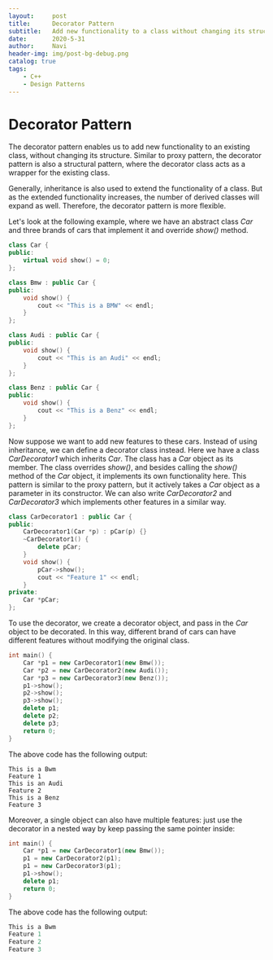 ```yaml
---
layout:     post
title:      Decorator Pattern
subtitle:   Add new functionality to a class without changing its structure
date:       2020-5-31
author:     Navi
header-img: img/post-bg-debug.png
catalog: true
tags:
    - C++
    - Design Patterns
---
```


# Decorator Pattern

The decorator pattern enables us to add new functionality to an existing class, without changing its structure. Similar to proxy pattern, the decorator pattern is also a structural pattern, where the decorator class acts as a wrapper for the existing class.

Generally, inheritance is also used to extend the functionality of a class. But as the extended functionality increases, the number of derived classes will expand as well. Therefore, the decorator pattern is more flexible.

Let's look at the following example, where we have an abstract class *Car* and three brands of cars that implement it and override *show()* method.

```cpp
class Car {
public:
    virtual void show() = 0;
};

class Bmw : public Car {
public:
    void show() {
        cout << "This is a BMW" << endl;
    }
};

class Audi : public Car {
public:
    void show() {
        cout << "This is an Audi" << endl;
    }
};

class Benz : public Car {
public:
    void show() {
        cout << "This is a Benz" << endl;
    }
};
```

Now suppose we want to add new features to these cars. Instead of using inheritance, we can define a decorator class instead. Here we have a class *CarDecorator1* which inherits *Car*. The class has a *Car* object as its member. The class overrides *show()*, and besides calling the *show()* method of the *Car* object, it implements its own functionality here. This pattern is similar to the proxy pattern, but it actively takes a *Car* object as a parameter in its constructor. We can also write *CarDecorator2* and *CarDecorator3* which implements other features in a similar way.

```cpp
class CarDecorator1 : public Car {
public:
    CarDecorator1(Car *p) : pCar(p) {}
    ~CarDecorator1() {
        delete pCar;
    }
    void show() {
        pCar->show();
        cout << "Feature 1" << endl;
    }
private:
    Car *pCar;
};
```

To use the decorator, we create a decorator object, and pass in the *Car* object to be decorated. In this way, different brand of cars can have different features without modifying the original class.

```cpp
int main() {
    Car *p1 = new CarDecorator1(new Bmw());
    Car *p2 = new CarDecorator2(new Audi());
    Car *p3 = new CarDecorator3(new Benz());
    p1->show();
    p2->show();
    p3->show();
    delete p1;
    delete p2;
    delete p3;
    return 0;
}
```

The above code has the following output:

```
This is a Bwm
Feature 1
This is an Audi
Feature 2
This is a Benz
Feature 3
```

Moreover, a single object can also have multiple features: just use the decorator in a nested way by keep passing the same pointer inside:

```cpp
int main() {
    Car *p1 = new CarDecorator1(new Bmw());
    p1 = new CarDecorator2(p1);
    p1 = new CarDecorator3(p1);
    p1->show();
    delete p1;
    return 0;
}
```

The above code has the following output:

```cpp
This is a Bwm
Feature 1
Feature 2
Feature 3
```

